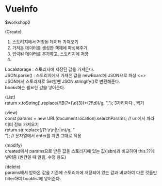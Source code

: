 # VueInfo

$workshop2

(Create) <br>
1. 스토리지에서 저장된 데이터 가져오기 <br>
2. 가져온 데이터를 생성한 객체에 파싱해주기 <br>
3. 입력된 데이터를 추가하고, 스토리지에 저장 <br>
4. 
Localstorage : 스토리지에 저장된 값을 가져온다. <br>
JSON.parse() : 스토리지에서 가져온 값을 newBoard에 JSON으로 파싱 <=> JSON에서 스토리지로 Set할땐 JSON.stringify()로 변환해준다. <br>
books에는 필요한 값을 넣어준다. 

(List) <br>
return x.toString().replace(/\B(?=(\d{3})+(?!\d))/g, ","); 3자리마다 , 찍기 <br>

(view) <br>
const params = new URL(document.location).searchParams; // url에서 파라미터 정보 가져오기 <br>
return str.replace(/(?:\r\n|\r|\n)/g, "<br />"); // 문자열에서 enter를 치면 그대로 적용 <br>

(modify) <br>
created에서 params으로 받은 값을 스토리지에 있는 값(isbn)과 비교하여 this.??에 넣어줌 (빈칸일 때 알림, 수정 용도) <br>

(delete) <br>
params에서 받아온 값을 기존에 스토리지에 저장되어 있는 값과 비교하여 다른 것들만 filter하여 booklist에 넣어준다. <br>




